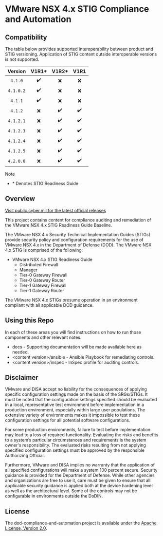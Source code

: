 # VMware NSX 4.x STIG Compliance and Automation

## Compatibility
The table below provides supported interoperability between product and STIG versioning. Application of STIG content outside interoperable versions is not supported.

|      Version      |        V1R1*       |        V1R2*       |        V1R1       |
|:-----------------:|:------------------:|:------------------:|:------------------:|
|     `4.1.0`       | :heavy_check_mark: |         :x:        |         :x:        |
|     `4.1.0.2`     | :heavy_check_mark: |         :x:        |         :x:        |
|     `4.1.1`       | :heavy_check_mark: |         :x:        |         :x:        |
|     `4.1.2`       |         :x:        | :heavy_check_mark: | :heavy_check_mark: |
|     `4.1.2.1`     |         :x:        | :heavy_check_mark: | :heavy_check_mark: |
|     `4.1.2.3`     |         :x:        | :heavy_check_mark: | :heavy_check_mark: |
|     `4.1.2.4`     |         :x:        | :heavy_check_mark: | :heavy_check_mark: |
|     `4.1.2.5`     |         :x:        | :heavy_check_mark: | :heavy_check_mark: |
|     `4.2.0.0`     |         :x:        | :heavy_check_mark: | :heavy_check_mark: |

> [!NOTE]
> - \* Denotes STIG Readiness Guide   

## Overview
[Visit public.cyber.mil for the latest official releases](https://public.cyber.mil/stigs/)

This project contains content for compliance auditing and remediation of the VMware NSX 4.x STIG Readiness Guide Baseline.

The VMware NSX 4.x Security Technical Implementation Guides (STIGs) provide security policy and configuration requirements for the use of VMware NSX 4.x in the Department of Defense (DOD). The VMware NSX 4.x STIG is comprised of the following:
- VMware NSX 4.x STIG Readiness Guide
  - Distributed Firewall
  - Manager
  - Tier-0 Gateway Firewall
  - Tier-0 Gateway Router
  - Tier-1 Gateway Firewall
  - Tier-1 Gateway Router

The VMware NSX 4.x STIGs presume operation in an environment compliant with all applicable DOD guidance.

## Using this Repo
In each of these areas you will find instructions on how to run those components and other relevant notes. 

- docs - Supporting documentation will be made available here as needed.
- \<content version\>/ansible - Ansible Playbook for remediating controls.
- \<content version\>/inspec - InSpec profile for auditing controls.

## Disclaimer
VMware and DISA accept no liability for the consequences of applying specific configuration settings made on the basis of the SRGs/STIGs. It must be noted that the configuration settings specified should be evaluated in a local, representative test environment before implementation in a production environment, especially within large user populations. The extensive variety of environments makes it impossible to test these configuration settings for all potential software configurations.

For some production environments, failure to test before implementation may lead to a loss of required functionality. Evaluating the risks and benefits to a system’s particular circumstances and requirements is the system owner's responsibility. The evaluated risks resulting from not applying specified configuration settings must be approved by the responsible Authorizing Official.

Furthermore, VMware and DISA implies no warranty that the application of all specified configurations will make a system 100 percent secure. Security guidance is provided for the Department of Defense. While other agencies and organizations are free to use it, care must be given to ensure that all applicable security guidance is applied both at the device hardening level as well as the architectural level. Some of the controls may not be configurable in environments outside the DoDIN.

## License
The dod-compliance-and-automation project is available under the [Apache License, Version 2.0](LICENSE).
